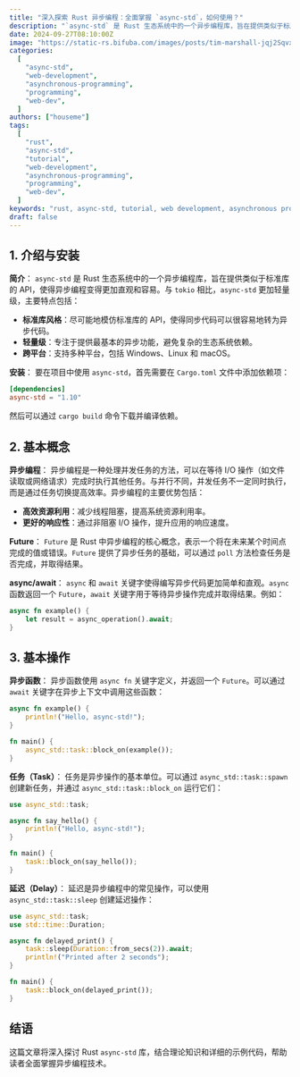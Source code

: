 ```yaml
---
title: "深入探索 Rust 异步编程：全面掌握 `async-std`，如何使用？"
description: "`async-std` 是 Rust 生态系统中的一个异步编程库，旨在提供类似于标准库的 API，使得异步编程变得更加直观和容易。与 `tokio` 相比，`async-std` 更加轻量级。异步编程是一种处理并发任务的方法，可以在等待 I/O 操作（如文件读取或网络请求）完成时执行其他任务。与并行不同，并发任务不一定同时执行，而是通过任务切换提高效率"
date: 2024-09-27T08:10:00Z
image: "https://static-rs.bifuba.com/images/posts/tim-marshall-jqj2SqvxMVY-unsplash.jpg"
categories:
  [
    "async-std",
    "web-development",
    "asynchronous-programming",
    "programming",
    "web-dev",
  ]
authors: ["houseme"]
tags:
  [
    "rust",
    "async-std",
    "tutorial",
    "web-development",
    "asynchronous-programming",
    "programming",
    "web-dev",
  ]
keywords: "rust, async-std, tutorial, web development, asynchronous programming, web dev"
draft: false
---
```


## 1. 介绍与安装

**简介**：
`async-std` 是 Rust 生态系统中的一个异步编程库，旨在提供类似于标准库的 API，使得异步编程变得更加直观和容易。与 `tokio` 相比，`async-std` 更加轻量级，主要特点包括：

- **标准库风格**：尽可能地模仿标准库的 API，使得同步代码可以很容易地转为异步代码。
- **轻量级**：专注于提供最基本的异步功能，避免复杂的生态系统依赖。
- **跨平台**：支持多种平台，包括 Windows、Linux 和 macOS。

**安装**：
要在项目中使用 `async-std`，首先需要在 `Cargo.toml` 文件中添加依赖项：

```toml
[dependencies]
async-std = "1.10"
```

然后可以通过 `cargo build` 命令下载并编译依赖。

## 2. 基本概念

**异步编程**：
异步编程是一种处理并发任务的方法，可以在等待 I/O 操作（如文件读取或网络请求）完成时执行其他任务。与并行不同，并发任务不一定同时执行，而是通过任务切换提高效率。异步编程的主要优势包括：

- **高效资源利用**：减少线程阻塞，提高系统资源利用率。
- **更好的响应性**：通过非阻塞 I/O 操作，提升应用的响应速度。

**Future**：
`Future` 是 Rust 中异步编程的核心概念，表示一个将在未来某个时间点完成的值或错误。`Future` 提供了异步任务的基础，可以通过 `poll` 方法检查任务是否完成，并取得结果。

**async/await**：
`async` 和 `await` 关键字使得编写异步代码更加简单和直观。`async` 函数返回一个 `Future`，`await` 关键字用于等待异步操作完成并取得结果。例如：

```rust
async fn example() {
    let result = async_operation().await;
}
```

## 3. 基本操作

**异步函数**：
异步函数使用 `async fn` 关键字定义，并返回一个 `Future`。可以通过 `await` 关键字在异步上下文中调用这些函数：

```rust
async fn example() {
    println!("Hello, async-std!");
}

fn main() {
    async_std::task::block_on(example());
}
```

**任务（Task）**：
任务是异步操作的基本单位。可以通过 `async_std::task::spawn` 创建新任务，并通过 `async_std::task::block_on` 运行它们：

```rust
use async_std::task;

async fn say_hello() {
    println!("Hello, async-std!");
}

fn main() {
    task::block_on(say_hello());
}
```

**延迟（Delay）**：
延迟是异步编程中的常见操作，可以使用 `async_std::task::sleep` 创建延迟操作：

```rust
use async_std::task;
use std::time::Duration;

async fn delayed_print() {
    task::sleep(Duration::from_secs(2)).await;
    println!("Printed after 2 seconds");
}

fn main() {
    task::block_on(delayed_print());
}
```

## 结语

这篇文章将深入探讨 Rust `async-std` 库，结合理论知识和详细的示例代码，帮助读者全面掌握异步编程技术。
